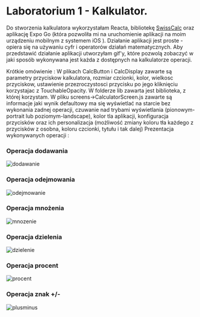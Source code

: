 # Laboratorium 1 - Kalkulator.

Do stworzenia kalkulatora wykorzystałam Reacta, bibliotekę [SwissCalc](https://github.com/ericmorgan1/swisscalc-lib) oraz aplikację Expo Go (która pozwoliła mi na uruchomienie aplikacji na moim urządzeniu mobilnym z systemem iOS ).
Działanie aplikacji jest proste - opiera się na używaniu cyfr i operatorów działań matematycznych. 
Aby przedstawić działanie aplikacji utworzyłam gif'y, które pozwolą zobaczyć w jaki sposób wykonywana jest każda z dostępnych na kalkulatorze operacji.

Krótkie omówienie : W plikach CalcButton i CalcDisplay zawarte są parametry przyciskow kalkulatora, rozmiar czcionki, kolor, wielkosc przyciskow, ustawienie przezroczystosci przycisku po jego kliknięciu korzystajac z TouchableOpacity.
W folderze lib zawarta jest biblioteka, z której korzystam.
W pliku screens->CalculatorScreen.js zawarte są informacje jaki wynik defaultowy ma się wyświetlać na starcie bez wykonania zadnej operacji, czuwanie nad trybami wyświetlania (pionowym-portrait lub poziomym-landscape), kolor tla aplikacji, konfiguracja przycisków oraz ich personalizacja (możliwość zmiany koloru tła każdego z przycisków z osobna, koloru czcionki, tytułu i tak dalej) 
Prezentacja wykonywanych operacji :
### Operacja dodawania
![dodawanie](assets/3plus2calcgif.gif)

### Operacja odejmowania
![odejmowanie](assets/5minus6calcgif.gif)

### Operacja mnożenia
![mnozenie](assets/12razy3calcgif.gif)

### Operacja dzielenia
![dzielenie](assets/12przez4calcgif.gif)

### Operacja procent
![procent](assets/8procent.gif)

### Operacja znak +/-
![plusminus](assets/minus9minus7calcgif.gif)



